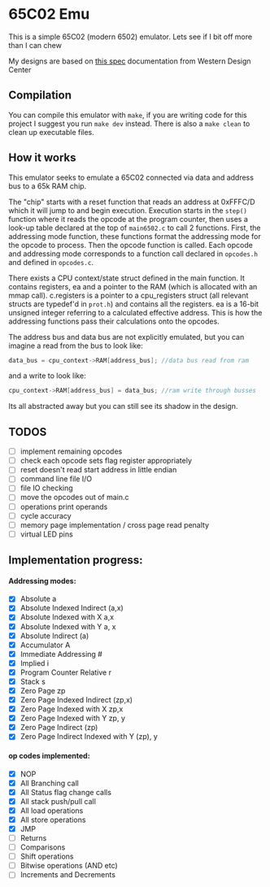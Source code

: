 # 65C02 Emu

This is a simple 65C02 (modern 6502) emulator. Lets see if I bit off more than I can chew

My designs are based on [this spec](https://www.westerndesigncenter.com/wdc/documentation/w65c02s.pdf) documentation from Western Design Center

## Compilation

You can compile this emulator with `make`, if you are writing code for this project I suggest you run `make dev` instead. There is also a `make clean` to clean up executable files.

## How it works

This emulator seeks to emulate a 65C02 connected via data and address bus to a 65k RAM chip.

The "chip" starts with a reset function that reads an address at 0xFFFC/D which it will jump to and begin execution. Execution starts in the `step()` function where it reads the opcode at the program counter, then uses a look-up table declared at the top of `main6502.c` to call 2 functions. First, the addressing mode function, these functions format the addressing mode for the opcode to process. Then the opcode function is called. Each opcode and addressing mode corresponds to a function call declared in `opcodes.h` and defined in `opcodes.c`.

There exists a CPU context/state struct defined in the main function. It contains registers, ea and a pointer to the RAM (which is allocated with an mmap call). c.registers is a pointer to a cpu_registers struct (all relevant structs are typedef'd in `prot.h`) and contains all the registers. ea is a 16-bit unsigned integer referring to a calculated effective address. This is how the addressing functions pass their calculations onto the opcodes.

The address bus and data bus are not explicitly emulated, but you can imagine a read from the bus to look like:
```c
data_bus = cpu_context->RAM[address_bus]; //data bus read from ram
```
and a write to look like:
```c
cpu_context->RAM[address_bus] = data_bus; //ram write through busses
```
Its all abstracted away but you can still see its shadow in the design.

## TODOS

- [ ] implement remaining opcodes
- [ ] check each opcode sets flag register appropriately
- [ ] reset doesn't read start address in little endian
- [ ] command line file I/O
- [ ] file IO checking
- [ ] move the opcodes out of main.c
- [ ] operations print operands
- [ ] cycle accuracy
- [ ] memory page implementation / cross page read penalty
- [ ] virtual LED pins

## Implementation progress:

#### Addressing modes:
- [x] Absolute a
- [x] Absolute Indexed Indirect (a,x)
- [x] Absolute Indexed with X a,x
- [x] Absolute Indexed with Y a, x
- [x] Absolute Indirect (a)
- [x] Accumulator A
- [x] Immediate Addressing #
- [x] Implied i
- [x] Program Counter Relative r
- [x] Stack s
- [x] Zero Page zp
- [x] Zero Page Indexed Indirect (zp,x)
- [x] Zero Page Indexed with X zp,x
- [x] Zero Page Indexed with Y zp, y
- [x] Zero Page Indirect (zp)
- [x] Zero Page Indirect Indexed with Y (zp), y

#### op codes implemented:
- [x] NOP
- [x] All Branching call
- [x] All Status flag change calls
- [x] All stack push/pull call
- [x] All load operations 
- [x] All store operations	
- [x] JMP
- [ ] Returns
- [ ] Comparisons
- [ ] Shift operations
- [ ] Bitwise operations (AND etc)
- [ ] Increments and Decrements
